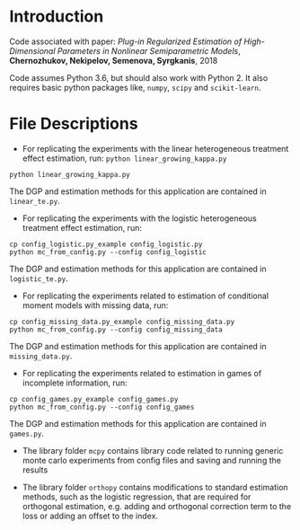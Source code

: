 # Introduction

Code associated with paper: <i>Plug-in Regularized Estimation of High-Dimensional Parameters in Nonlinear Semiparametric Models</i>, <b>Chernozhukov, Nekipelov, Semenova, Syrgkanis</b>, 2018

Code assumes Python 3.6, but should also work with Python 2. It also requires basic python packages like, `numpy`, `scipy` and `scikit-learn`.

# File Descriptions

* For replicating the experiments with the linear heterogeneous treatment effect estimation, run: `python linear_growing_kappa.py`
```{r, engine='bash'}
python linear_growing_kappa.py
```

The DGP and estimation methods for this application are contained in `linear_te.py`.

* For replicating the experiments with the logistic heterogeneous treatment effect estimation, run: 
```{r, engine='bash'}
cp config_logistic.py_example config_logistic.py
python mc_from_config.py --config config_logistic
```

The DGP and estimation methods for this application are contained in `logistic_te.py`.

* For replicating the experiments related to estimation of conditional moment models with missing data, run: 
```{r, engine='bash', missing data experiments}
cp config_missing_data.py_example config_missing_data.py
python mc_from_config.py --config config_missing_data
```

The DGP and estimation methods for this application are contained in `missing_data.py`.

* For replicating the experiments related to estimation in games of incomplete information, run: 
```{r, engine='bash', games of incomplete information experiments}
cp config_games.py_example config_games.py
python mc_from_config.py --config config_games
```

The DGP and estimation methods for this application are contained in `games.py`.

* The library folder ```mcpy``` contains library code related to running generic monte carlo experiments from config files and saving and running the results

* The library folder ```orthopy``` contains modifications to standard estimation methods, such as the logistic regression, that are required for orthogonal estimation, e.g. adding
and orthogonal correction term to the loss or adding an offset to the index.
